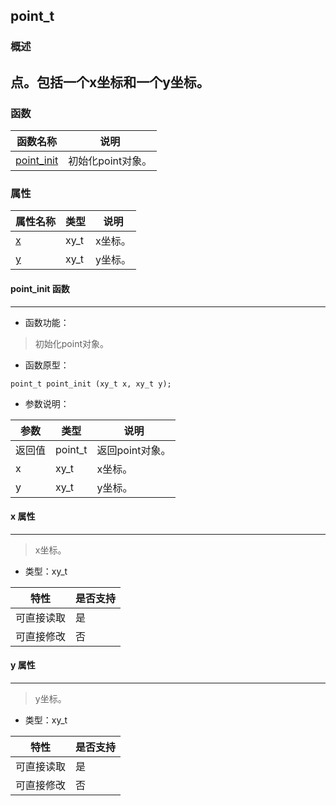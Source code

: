 ## point\_t
### 概述
点。包括一个x坐标和一个y坐标。
----------------------------------
### 函数
<p id="point_t_methods">

| 函数名称 | 说明 | 
| -------- | ------------ | 
| <a href="#point_t_point_init">point\_init</a> | 初始化point对象。 |
### 属性
<p id="point_t_properties">

| 属性名称 | 类型 | 说明 | 
| -------- | ----- | ------------ | 
| <a href="#point_t_x">x</a> | xy\_t | x坐标。 |
| <a href="#point_t_y">y</a> | xy\_t | y坐标。 |
#### point\_init 函数
-----------------------

* 函数功能：

> <p id="point_t_point_init">初始化point对象。

* 函数原型：

```
point_t point_init (xy_t x, xy_t y);
```

* 参数说明：

| 参数 | 类型 | 说明 |
| -------- | ----- | --------- |
| 返回值 | point\_t | 返回point对象。 |
| x | xy\_t | x坐标。 |
| y | xy\_t | y坐标。 |
#### x 属性
-----------------------
> <p id="point_t_x">x坐标。

* 类型：xy\_t

| 特性 | 是否支持 |
| -------- | ----- |
| 可直接读取 | 是 |
| 可直接修改 | 否 |
#### y 属性
-----------------------
> <p id="point_t_y">y坐标。

* 类型：xy\_t

| 特性 | 是否支持 |
| -------- | ----- |
| 可直接读取 | 是 |
| 可直接修改 | 否 |
